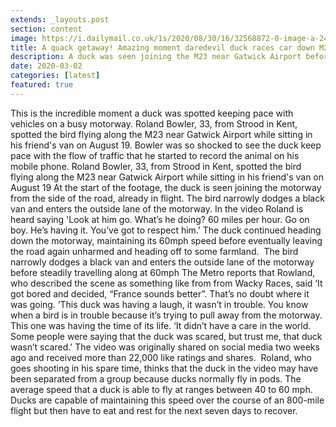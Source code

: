 ```yaml
---
extends: _layouts.post
section: content
image: https://i.dailymail.co.uk/1s/2020/08/30/16/32568872-0-image-a-24_1598799822139.jpg 
title: A quack getaway! Amazing moment daredevil duck races car down M23 motorway at 60mph&nbsp; 
description: A duck was seen joining the M23 near Gatwick Airport before dodging a black van and settling into the outside lane of the motorway, keeping pace with the flow of traffic at 60mph. 
date: 2020-03-02 
categories: [latest] 
featured: true 
--- 
```

This is the incredible moment a duck was spotted keeping pace with vehicles on a busy motorway.
Roland Bowler, 33, from Strood in Kent, spotted the bird flying along the M23 near Gatwick Airport while sitting in his friend&#039;s van on August 19.
Bowler was so shocked to see the duck keep pace with the flow of traffic that he started to record the animal on his mobile phone.
Roland Bowler, 33, from Strood in Kent, spotted the bird flying along the M23 near Gatwick Airport while sitting in his friend&#039;s van on August 19
At the start of the footage, the duck is seen joining the motorway from the side of the road, already in flight.
The bird narrowly dodges a black van and enters the outside lane of the motorway.
In the video Roland is heard saying &#039;Look at him go. What&rsquo;s he doing? 60 miles per hour. Go on boy. He&rsquo;s having it. You&rsquo;ve got to respect him.&rsquo;
The duck continued heading down the motorway, maintaining its 60mph speed before eventually leaving the road again unharmed and heading off to some farmland.&nbsp;
The bird narrowly dodges a black van and enters the outside lane of the motorway before steadily travelling along at 60mph
The Metro reports that Rowland, who described the scene as something like from from Wacky Races, said &lsquo;It got bored and decided, &ldquo;France sounds better&rdquo;. That&rsquo;s no doubt where it was going.
&lsquo;This duck was having a laugh, it wasn&rsquo;t in trouble. You know when a bird is in trouble because it&rsquo;s trying to pull away from the motorway. This one was having the time of its life.
&lsquo;It didn&rsquo;t have a care in the world. Some people were saying that the duck was scared, but trust me, that duck wasn&rsquo;t scared.&#039;
The video was originally shared on social media two weeks ago and received more than 22,000 like ratings and shares.&nbsp;
Roland, who goes shooting in his spare time, thinks that the duck in the video may have been separated from a group because ducks normally fly in pods.
The average speed that a duck is able to fly at ranges between 40 to 60 mph.
Ducks are capable of maintaining this speed over the course of an 800-mile flight but then have to eat and rest for the next seven days to recover.&nbsp;